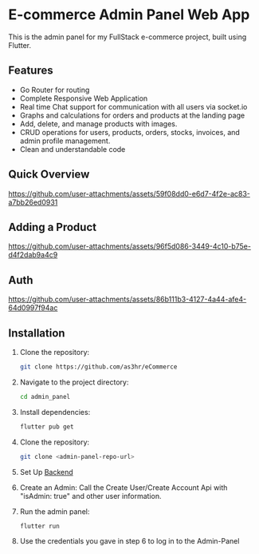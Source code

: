 # E-commerce Admin Panel Web App

This is the admin panel for my FullStack e-commerce project, built using Flutter. 

## Features
- Go Router for routing
- Complete Responsive Web Application
- Real time Chat support for communication with all users via socket.io
- Graphs and calculations for orders and products at the landing page
- Add, delete, and manage products with images.
- CRUD operations for users, products, orders, stocks, invoices, and admin profile management.
- Clean and understandable code

## Quick Overview
https://github.com/user-attachments/assets/59f08dd0-e6d7-4f2e-ac83-a7bb26ed0931

## Adding a Product
https://github.com/user-attachments/assets/96f5d086-3449-4c10-b75e-d4f2dab9a4c9

## Auth
https://github.com/user-attachments/assets/86b111b3-4127-4a44-afe4-64d0997f94ac

## Installation
1. Clone the repository:
   ```bash
   git clone https://github.com/as3hr/eCommerce
2. Navigate to the project directory:
   ```bash
   cd admin_panel
3. Install dependencies:
   ```bash
   flutter pub get
4. Clone the repository:
   ```bash
   git clone <admin-panel-repo-url>
5. Set Up 
   [Backend](https://github.com/as3hr/eCommerce/tree/main/backend)
6. Create an Admin: 
    Call the Create User/Create Account Api with "isAdmin: true" and other user information.

7. Run the admin panel:
   ```bash
   flutter run

8. Use the credentials you gave in step 6 to log in to the Admin-Panel
